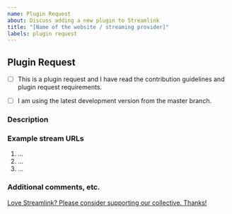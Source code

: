 ```yaml
---
name: Plugin Request
about: Discuss adding a new plugin to Streamlink
title: "[Name of the website / streaming provider]"
labels: plugin request
---
```


<!--
Thanks for requesting a plugin!
USE THE TEMPLATE. Otherwise your plugin request may be rejected.

First, see the contribution guidelines:
https://github.com/streamlink/streamlink/blob/master/CONTRIBUTING.md#contributing-to-streamlink

READ THE PLUGIN REQUEST REQUIREMENTS BEFORE POSTING!
Plugin requests which fall into the categories we will not implement will be closed immediately.
https://github.com/streamlink/streamlink/blob/master/CONTRIBUTING.md#plugin-requests

Also check the list of open and closed plugin requests:
https://github.com/streamlink/streamlink/issues?q=is%3Aissue+label%3A%22plugin+request%22

Please see the text preview to avoid unnecessary formatting errors.
-->


## Plugin Request

<!-- Replace the space character between the square brackets with an x in order to check the boxes -->
- [ ] This is a plugin request and I have read the contribution guidelines and plugin request requirements.
- [ ] I am using the latest development version from the master branch.


### Description

<!-- Explain the plugin and site as clearly as you can. What is the site about? Who runs it? What content does it provide? What value does it bring to Streamlink? Etc. -->


### Example stream URLs

<!-- Example URLs for streams are required. Plugin requests which do not have example URLs will be closed. -->

1. ...
2. ...
3. ...


### Additional comments, etc.



[Love Streamlink? Please consider supporting our collective. Thanks!](https://opencollective.com/streamlink/donate)
